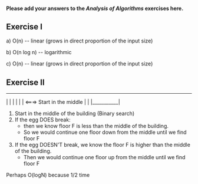 #### Please add your answers to the ***Analysis of  Algorithms*** exercises here.

## Exercise I

a) O(n) -- linear (grows in direct proportion of the input size)


b) O(n log n) -- logarithmic 


c) O(n) -- linear (grows in direct proportion of the input size)

## Exercise II
_____________
|           |
|           |
|           | <===> Start in the middle
|           |
|___________|


1. Start in the middle of the building (Binary search)
2. If the egg DOES break:
    - then we know floor F is less than the middle of the building.
    - So we would continue one floor down from the middle until we find floor F
3. If the egg DOESN'T break, we know the floor F is higher than the middle of the building.
    - Then we would continue one floor up from the middle until we find floor F

Perhaps O(logN) because 1/2 time